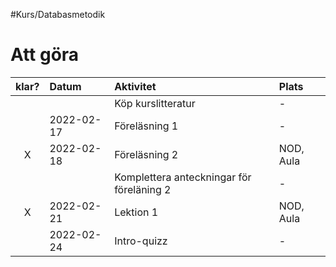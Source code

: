 #Kurs/Databasmetodik 
# Att göra

|klar? | Datum | Aktivitet | Plats|
|:---:|:---|:---|:---|
| |  | Köp kurslitteratur |-|
| | 2022-02-17 | Föreläsning 1|-|
|X | 2022-02-18 | Föreläsning 2 |NOD, Aula|
| | | Komplettera anteckningar för föreläning 2|-|
|X| 2022-02-21 | Lektion 1 |NOD, Aula|
| | 2022-02-24| Intro-quizz|-|


